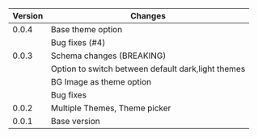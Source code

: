 | Version | Changes                                                    |
| --------|------------------------------------------------------------|
| 0.0.4   | Base theme option                                          |
|         | Bug fixes (#4)                                             |
| 0.0.3   | Schema changes  (BREAKING)                                 |
|         | Option to switch between default dark,light themes         | 
|         | BG Image as theme option                                   |
|         | Bug fixes                                                  |
| 0.0.2   | Multiple Themes, Theme picker                              |
| 0.0.1   | Base version                                               |